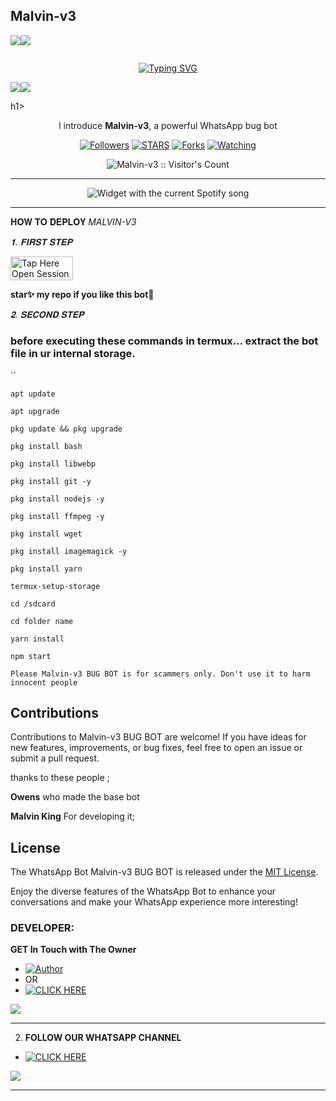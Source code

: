 ## Malvin-v3
   <a><img src='https://i.imgur.com/LyHic3i.gif'/></a><a><img src='https://i.imgur.com/LyHic3i.gif'/></a>
<p align="center">
<img src=""/> 
<p align="center">
  <a href="https://git.io/typing-svg"><img src="https://readme-typing-svg.demolab.com?font=EB+Garamond&weight=800&size=28&duration=4000&pause=1000&random=false&width=435&lines=+_____MALVIN+v3_____;WHATSAPP+CRASH+x+BUG+BOT;DEVELOPED+BY+KING+MALVIN;REALESE+DATE+10%2F9%2F2024." alt="Typing SVG" /></a>
</p>
<a><img src='https://i.imgur.com/LyHic3i.gif'/></a><a><img src='https://i.imgur.com/LyHic3i.gif'/></a>


h1> 
<p align="center">l introduce <b>Malvin-v3</b>, a powerful WhatsApp bug bot </p>

</p>
  <p align="center">
<a href="https://github.com/kingmalvn?tab=followers"><img title="Followers" src="https://img.shields.io/github/followers/kingmalvn?label=Followers&style=social"></a>
<a href="https://github.com/kingmalvn/Malvin-v3/stargazers/"><img title="STARS" src="https://img.shields.io/github/stars/kingmalvn/Malvin-v3?&style=social"></a>
<a href="https://github.com/kingmalvn/Malvin-v3/network/members"><img title="Forks" src="https://img.shields.io/github/forks/kingmalvn/Malvin-v3?style=social"></a>
<a href="https://github.com/kingmalvn/Malvin-v3/watchers"><img title="Watching" src="https://img.shields.io/github/watchers/kingmalvn/Malvin-v3?label=Watching&style=social"></a>

</p>
<p align="center"><img src="https://profile-counter.glitch.me/{kingmalvn}/count.svg" alt="Malvin-v3 :: Visitor's Count"/></p>

---


</a>
  <div align="center">
  <img src="https://spogit.vercel.app/api?theme=dark&black=true&scan=true" alt="Widget with the current Spotify song"  />
</div>

---



𝐇𝐎𝐖 𝐓𝐎 𝐃𝐄𝐏𝐋𝐎𝐘 *MALVIN-V3*



  *𝟏. 𝐅𝐈𝐑𝐒𝐓 𝐒𝐓𝐄𝐏* 


<a href="https://github.com/kingmalvn/Malvin-v3/fork"><img title="Tap Here Open Session Site" src="https://img.shields.io/badge/FORK THIS REPO-h?color=green&style=for-the-badge&logo=msi" width="100" height="38.45"/></a></p>

**star✨ my repo if you like this bot🤖**


   *𝟐. 𝐒𝐄𝐂𝐎𝐍𝐃 𝐒𝐓𝐄𝐏*


### before executing these commands in termux... extract the bot file in ur internal storage.

``
```
apt update
```
```
apt upgrade
```
```
pkg update && pkg upgrade
```
```
pkg install bash
```
```
pkg install libwebp
```
```
pkg install git -y
```
```
pkg install nodejs -y 
```
```
pkg install ffmpeg -y 
```
```
pkg install wget
```
```
pkg install imagemagick -y
```
```
pkg install yarn
```
```
termux-setup-storage
```
```
cd /sdcard
```
```
cd folder name 
```
```
yarn install
```
```
npm start
```


`Please Malvin-v3 BUG BOT is for scammers only. Don't use it to harm innocent people`


## Contributions

Contributions to Malvin-v3 BUG BOT are welcome! If you have ideas for new features, improvements, or bug fixes, feel free to open an issue or submit a pull request. <br>

   thanks to these people ;

   **Owens** who made the base bot

   **Malvin King** For developing it; <br>


## License

The WhatsApp Bot Malvin-v3 BUG BOT is released under the [MIT License](https://opensource.org/licenses/MIT).

Enjoy the diverse features of the WhatsApp Bot to enhance your conversations and make your WhatsApp experience more interesting!

  
### DEVELOPER:

**GET In Touch with The Owner**
- <a href="https://instagram.com/malvinking20"><img title="Author" src="https://img.shields.io/badge/ON INSTAGRAM-black?style=for-the-badge&logo=Instagram"></a>
- OR 
- <a href="https://wa.me/263780166288" target="_blank">
    <img alt="CLICK HERE" src="https://img.shields.io/badge/ On WhatsApp  -25D366?style=for-the-badge&logo=whatsapp&logoColor=white" />
  </a>
<a><img src='https://i.imgur.com/LyHic3i.gif'/></a>

***

2. **FOLLOW OUR WHATSAPP CHANNEL**

- <a href="https://whatsapp.com/channel/0029Vac8SosLY6d7CAFndv3Z" target="_blank">
    <img alt="CLICK HERE " src="https://img.shields.io/badge/ FOLLOW NOW  -25D366?style=for-the-badge&logo=whatsapp&logoColor=white" />
  </a>
<a><img src='https://i.imgur.com/LyHic3i.gif'/></a>

***
